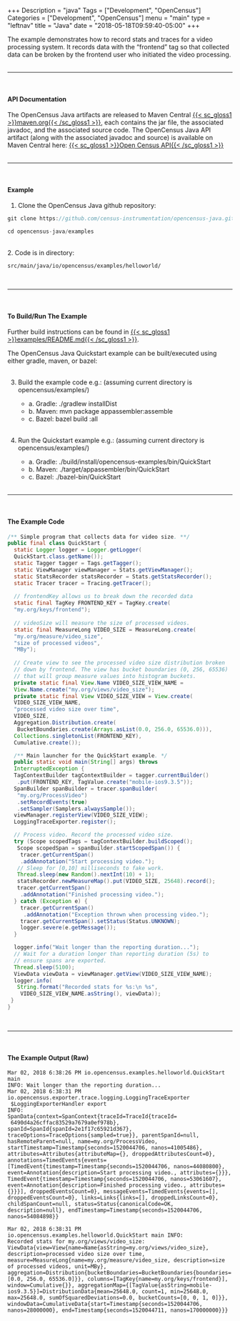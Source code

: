 +++
Description = "java"
Tags = ["Development", "OpenCensus"]
Categories = ["Development", "OpenCensus"]
menu = "main"
type = "leftnav"
title = "Java"
date = "2018-05-18T09:59:40-05:00"
+++

The example demonstrates how to record stats and traces for a video processing system. It records data with the “frontend” tag so that collected data can be broken by the frontend user who initiated the video processing.  
&nbsp;  

---

&nbsp;  
#### API Documentation

The OpenCensus Java artifacts are released to Maven Central [{{< sc_gloss1 >}}maven.org{{< /sc_gloss1 >}}](http://search.maven.org/), each contains the jar file, the associated javadoc, and the associated source code. The OpenCensus Java API artifact (along with the associated javadoc and source) is available on Maven Central here: [{{< sc_gloss1 >}}Open Census API{{< /sc_gloss1 >}}](https://search.maven.org/#search%7Cga%7C1%7Copencensus%20api)  
&nbsp;  

---

&nbsp;  
#### Example
1. Clone the OpenCensus Java github repository:

``` java
git clone https://github.com/census-instrumentation/opencensus-java.git

cd opencensus-java/examples
```  
&nbsp;  
2. Code is in directory:
```
src/main/java/io/opencensus/examples/helloworld/
```  
&nbsp;  

---

&nbsp; 
#### To Build/Run The Example
Further build instructions can be found in [{{< sc_gloss1 >}}examples/README.md{{< /sc_gloss1 >}}](https://github.com/census-instrumentation/opencensus-java/blob/master/examples/README.md).

The OpenCensus Java Quickstart example can be built/executed using either gradle, maven, or bazel:  
&nbsp;  

3. Build the example code e.g.: (assuming current directory is opencensus/examples/)
    - a. Gradle: ./gradlew installDist
    - b. Maven: mvn package appassembler:assemble
    - c. Bazel: bazel build :all  
&nbsp;  

4. Run the Quickstart example e.g.: (assuming current directory is opencensus/examples/)
	- a. Gradle: ./build/install/opencensus-examples/bin/QuickStart
	- b. Maven: ./target/appassembler/bin/QuickStart
	- c. Bazel: ./bazel-bin/QuickStart  
&nbsp;  

---

&nbsp;  
#### The Example Code
``` java
/** Simple program that collects data for video size. **/
public final class QuickStart {
  static Logger logger = Logger.getLogger(
  QuickStart.class.getName());
  static Tagger tagger = Tags.getTagger();
  static ViewManager viewManager = Stats.getViewManager();
  static StatsRecorder statsRecorder = Stats.getStatsRecorder();
  static Tracer tracer = Tracing.getTracer();  
  
  // frontendKey allows us to break down the recorded data
  static final TagKey FRONTEND_KEY = TagKey.create(
  "my.org/keys/frontend");  
  
  // videoSize will measure the size of processed videos.
  static final MeasureLong VIDEO_SIZE = MeasureLong.create(
  "my.org/measure/video_size",
  "size of processed videos",
  "MBy");  
  
  // Create view to see the processed video size distribution broken
  // down by frontend. The view has bucket boundaries (0, 256, 65536)
  // that will group measure values into histogram buckets.
  private static final View.Name VIDEO_SIZE_VIEW_NAME =
  View.Name.create("my.org/views/video_size");
  private static final View VIDEO_SIZE_VIEW = View.create(
  VIDEO_SIZE_VIEW_NAME,
  "processed video size over time",
  VIDEO_SIZE,
  Aggregation.Distribution.create(
   BucketBoundaries.create(Arrays.asList(0.0, 256.0, 65536.0))),
  Collections.singletonList(FRONTEND_KEY),
  Cumulative.create());

  /** Main launcher for the QuickStart example. */
  public static void main(String[] args) throws
  InterruptedException {
  TagContextBuilder tagContextBuilder = tagger.currentBuilder()
   .put(FRONTEND_KEY, TagValue.create("mobile-ios9.3.5"));
  SpanBuilder spanBuilder = tracer.spanBuilder(
   "my.org/ProcessVideo")
   .setRecordEvents(true)
   .setSampler(Samplers.alwaysSample());
  viewManager.registerView(VIDEO_SIZE_VIEW);
  LoggingTraceExporter.register();

  // Process video. Record the processed video size.
  try (Scope scopedTags = tagContextBuilder.buildScoped();
   Scope scopedSpan = spanBuilder.startScopedSpan()) {
    tracer.getCurrentSpan()
    .addAnnotation("Start processing video.");
   // Sleep for [0,10] milliseconds to fake work.
   Thread.sleep(new Random().nextInt(10) + 1);
   statsRecorder.newMeasureMap().put(VIDEO_SIZE, 25648).record();
   tracer.getCurrentSpan()
    .addAnnotation("Finished processing video.");
  } catch (Exception e) {
    tracer.getCurrentSpan()
     .addAnnotation("Exception thrown when processing video.");
    tracer.getCurrentSpan().setStatus(Status.UNKNOWN);
    logger.severe(e.getMessage());
  }

  logger.info("Wait longer than the reporting duration...");
  // Wait for a duration longer than reporting duration (5s) to
  // ensure spans are exported.
  Thread.sleep(5100);
  ViewData viewData = viewManager.getView(VIDEO_SIZE_VIEW_NAME);
  logger.info(
   String.format("Recorded stats for %s:\n %s",
    VIDEO_SIZE_VIEW_NAME.asString(), viewData));
 }
}
```  
&nbsp;  

---
  
&nbsp;  
#### The Example Output (Raw)
```
Mar 02, 2018 6:38:26 PM io.opencensus.examples.helloworld.QuickStart main
INFO: Wait longer than the reporting duration...
Mar 02, 2018 6:38:31 PM
io.opencensus.exporter.trace.logging.LoggingTraceExporter
 $LoggingExporterHandler export
INFO:
SpanData{context=SpanContext{traceId=TraceId{traceId=
 6490d4a26cffac83529a7679a0ef978b}, spanId=SpanId{spanId=2e1f17c65921d367}, traceOptions=TraceOptions{sampled=true}}, parentSpanId=null, hasRemoteParent=null, name=my.org/ProcessVideo, startTimestamp=Timestamp{seconds=1520044706, nanos=41005486}, attributes=Attributes{attributeMap={}, droppedAttributesCount=0}, annotations=TimedEvents{events=[TimedEvent{timestamp=Timestamp{seconds=1520044706, nanos=44080800}, event=Annotation{description=Start processing video., attributes={}}}, TimedEvent{timestamp=Timestamp{seconds=1520044706, nanos=53061607}, event=Annotation{description=Finished processing video., attributes={}}}], droppedEventsCount=0}, messageEvents=TimedEvents{events=[], droppedEventsCount=0}, links=Links{links=[], droppedLinksCount=0}, childSpanCount=null, status=Status{canonicalCode=OK, description=null}, endTimestamp=Timestamp{seconds=1520044706, nanos=54084898}}

Mar 02, 2018 6:38:31 PM
io.opencensus.examples.helloworld.QuickStart main INFO:
Recorded stats for my.org/views/video_size: ViewData{view=View{name=Name{asString=my.org/views/video_size}, description=processed video size over time, measure=MeasureLong{name=my.org/measure/video_size, description=size of processed videos, unit=MBy}, aggregation=Distribution{bucketBoundaries=BucketBoundaries{boundaries=[0.0, 256.0, 65536.0]}}, columns=[TagKey{name=my.org/keys/frontend}], window=Cumulative{}}, aggregationMap={[TagValue{asString=mobile-ios9.3.5}]=DistributionData{mean=25648.0, count=1, min=25648.0, max=25648.0, sumOfSquaredDeviations=0.0, bucketCounts=[0, 0, 1, 0]}}, windowData=CumulativeData{start=Timestamp{seconds=1520044706, nanos=28000000}, end=Timestamp{seconds=1520044711, nanos=170000000}}}
```
